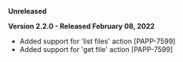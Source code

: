**Unreleased**

**Version 2.2.0 - Released February 08, 2022**

* Added support for 'list files' action [PAPP-7599]
* Added support for 'get file' action [PAPP-7599]
